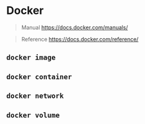 # Docker
> Manual
> https://docs.docker.com/manuals/

> Reference
> https://docs.docker.com/reference/


## `docker image`

## `docker container`

## `docker network`

## `docker volume`


